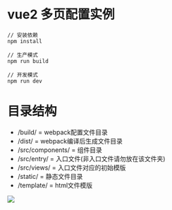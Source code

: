 # vue2 多页配置实例

```
// 安装依赖
npm install

// 生产模式
npm run build

// 开发模式
npm run dev
```

# 目录结构
- /build/          = webpack配置文件目录
- /dist/           = webpack编译后生成文件目录
- /src/components/ = 组件目录
- /src/entry/      = 入口文件(非入口文件请勿放在该文件夹)
- /src/views/      = 入口文件对应的初始模版
- /static/         = 静态文件目录
- /template/       = html文件模版

![](http://ww2.sinaimg.cn/large/005uQRNCgw1f7k1zxb6dwj30pk0rpdm4.jpg)
